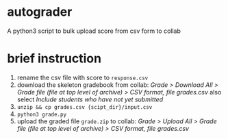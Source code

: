 # autograder
A python3 script to bulk upload score from csv form to collab

# brief instruction
1. rename the csv file with score to `response.csv`
2. download the skeleton gradebook from collab:
*Grade > Download All > Grade file (file at top level of archive) > CSV format, file grades.csv*
also select *Include students who have not yet submitted*
3. `unzip && cp grades.csv {scipt_dir}/input.csv` 
4. `python3 grade.py`
5. upload the graded file `grade.zip` to collab:
*Grade > Upload All > Grade file (file at top level of archive) > CSV format, file grades.csv*

